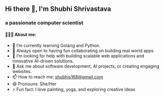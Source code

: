 ## Hi there 👋, I'm Shubhi Shrivastava

### a passionate computer scientist 

#### 👩🏻‍💻 About me:

- 🌱 I’m currently learning Golang and Python.
- 🤝 Always open to having fun collaborating on building real world apps
- 🤔 I’m looking for help with building scalable web applications and innovative AI-driven solutions.
- 💬 Ask me about software development, AI projects, or creating engaging websites.
- 📫 How to reach me: shubhis168@gmail.com
- 😄 Pronouns: She/Her
- ⚡ Fun fact: I love painting, yoga, and exploring creative ideas
